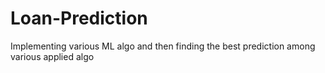 # Loan-Prediction
Implementing various ML algo and then finding the best prediction among various applied algo
